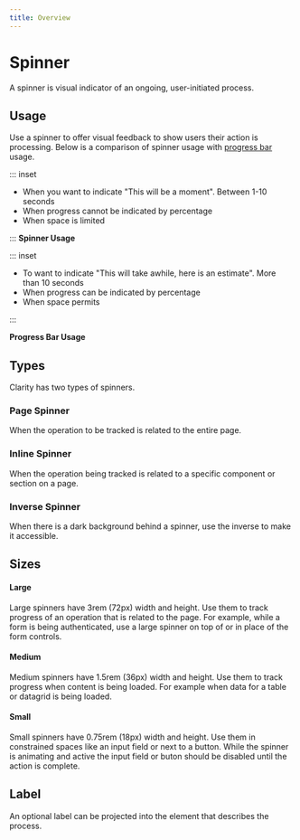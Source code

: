 ```yaml
---
title: Overview
---
```


# Spinner

A spinner is visual indicator of an ongoing, user-initiated process.

## Usage

Use a spinner to offer visual feedback to show users their action is processing. Below is a comparison of spinner usage with [progress bar](/components/progress) usage.

<ClrRow>
<div class="clr-col-12 clr-col-md-6">

::: inset
<DocInset height="100">

- When you want to indicate "This will be a moment". Between 1-10 seconds
- When progress cannot be indicated by percentage
- When space is limited

</DocInset>

:::
**Spinner Usage**

</div>
<div class="clr-col-12 clr-col-md-6">

::: inset
<DocInset height="100">

- To want to indicate "This will take awhile, here is an estimate". More than 10 seconds
- When progress can be indicated by percentage
- When space permits

</DocInset>
:::

**Progress Bar Usage**

</div>

</ClrRow>

## Types

Clarity has two types of spinners.

### Page Spinner

When the operation to be tracked is related to the entire page.
<doc-demo src="/demos/spinner/page-ng.html" demo="/demos/spinner/page-css.html" toggle="false" />

### Inline Spinner

When the operation being tracked is related to a specific component or section on a page.
<doc-demo src="/demos/spinner/inline-ng.html" demo="/demos/spinner/inline-css.html" toggle="false" />

### Inverse Spinner

When there is a dark background behind a spinner, use the inverse to make it accessible.
<doc-demo src="/demos/spinner/inverse-ng.html" demo="/demos/spinner/inverse-css.html" toggle="false" />

## Sizes

#### Large

Large spinners have 3rem (72px) width and height. Use them to track progress of an operation that is related to the page. For example, while a form is being authenticated, use a large spinner on top of or in place of the form controls.
<doc-demo src="/demos/spinner/large-ng.html" demo="/demos/spinner/large-css.html" toggle="false" />

#### Medium

Medium spinners have 1.5rem (36px) width and height. Use them to track progress when content is being loaded. For example when data for a table or datagrid is being loaded.
<doc-demo src="/demos/spinner/medium-ng.html" demo="/demos/spinner/medium-css.html" toggle="false" />

#### Small

Small spinners have 0.75rem (18px) width and height. Use them in constrained spaces like an input field or next to a button. While the spinner is animating and active the input field or buton should be disabled until the action is complete.
<doc-demo src="/demos/spinner/small-ng.html" demo="/demos/spinner/small-css.html" toggle="false" />

## Label

An optional label can be projected into the element that describes the process.

